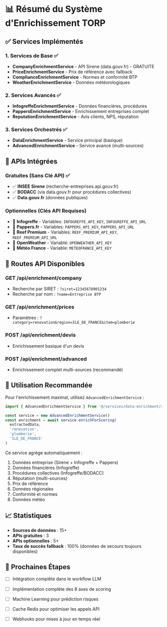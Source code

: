 # 📊 Résumé du Système d'Enrichissement TORP

## ✅ Services Implémentés

### 1. Services de Base ✅
- **CompanyEnrichmentService** - API Sirene (data.gouv.fr) - GRATUITE
- **PriceEnrichmentService** - Prix de référence avec fallback
- **ComplianceEnrichmentService** - Normes et conformité BTP
- **WeatherEnrichmentService** - Données météorologiques

### 2. Services Avancés ✅
- **InfogreffeEnrichmentService** - Données financières, procédures
- **PappersEnrichmentService** - Enrichissement entreprises complet
- **ReputationEnrichmentService** - Avis clients, NPS, réputation

### 3. Services Orchestrés ✅
- **DataEnrichmentService** - Service principal (basique)
- **AdvancedEnrichmentService** - Service avancé (multi-sources)

## 🔌 APIs Intégrées

### Gratuites (Sans Clé API) ✅
- ✅ **INSEE Sirene** (recherche-entreprises.api.gouv.fr)
- ✅ **BODACC** (via data.gouv.fr pour procédures collectives)
- ✅ **Data.gouv.fr** (données publiques)

### Optionnelles (Clés API Requises)
- 🔑 **Infogreffe** - Variables: `INFOGREFFE_API_KEY`, `INFOGREFFE_API_URL`
- 🔑 **Pappers.fr** - Variables: `PAPPERS_API_KEY`, `PAPPERS_API_URL`
- 🔑 **Reef Premium** - Variables: `REEF_PREMIUM_API_KEY`, `REEF_PREMIUM_API_URL`
- 🔑 **OpenWeather** - Variable: `OPENWEATHER_API_KEY`
- 🔑 **Météo France** - Variable: `METEOFRANCE_API_KEY`

## 📡 Routes API Disponibles

### GET /api/enrichment/company
- Recherche par SIRET : `?siret=12345678901234`
- Recherche par nom : `?name=Entreprise BTP`

### GET /api/enrichment/prices
- Paramètres : `?category=renovation&region=ILE_DE_FRANCE&item=plomberie`

### POST /api/enrichment/devis
- Enrichissement basique d'un devis

### POST /api/enrichment/advanced
- Enrichissement complet multi-sources (recommandé)

## 🎯 Utilisation Recommandée

Pour l'enrichissement maximal, utilisez `AdvancedEnrichmentService` :

```typescript
import { AdvancedEnrichmentService } from '@/services/data-enrichment/advanced-enrichment-service'

const service = new AdvancedEnrichmentService()
const enrichment = await service.enrichForScoring(
  extractedData,
  'renovation',
  'plomberie',
  'ILE_DE_FRANCE'
)
```

Ce service agrége automatiquement :
1. Données entreprise (Sirene + Infogreffe + Pappers)
2. Données financières (Infogreffe)
3. Procédures collectives (Infogreffe/BODACC)
4. Réputation (multi-sources)
5. Prix de référence
6. Données régionales
7. Conformité et normes
8. Données météo

## 📈 Statistiques

- **Sources de données** : 15+
- **APIs gratuites** : 3
- **APIs optionnelles** : 5+
- **Taux de succès fallback** : 100% (données de secours toujours disponibles)

## 🔄 Prochaines Étapes

- [ ] Intégration complète dans le workflow LLM
- [ ] Implémentation complète des 8 axes de scoring
- [ ] Machine Learning pour prédiction risques
- [ ] Cache Redis pour optimiser les appels API
- [ ] Webhooks pour mises à jour en temps réel


